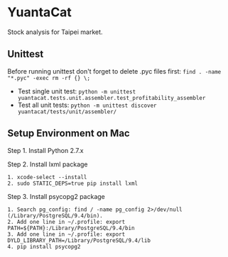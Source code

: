# YuantaCat
Stock analysis for Taipei market.

Unittest
--------
Before running unittest don't forget to delete .pyc files first: ```find . -name "*.pyc" -exec rm -rf {} \;```
* Test single unit test: ```python -m unittest yuantacat.tests.unit.assembler.test_profitability_assembler```
* Test all unit tests: ```python -m unittest discover yuantacat/tests/unit/assembler/```

Setup Environment on Mac
------------------------
Step 1. Install Python 2.7.x

Step 2. Install lxml package
```
1. xcode-select --install
2. sudo STATIC_DEPS=true pip install lxml
```

Step 3. Install psycopg2 package
```
1. Search pg_config: find / -name pg_config 2>/dev/null (/Library/PostgreSQL/9.4/bin).  
2. Add one line in ~/.profile: export PATH=${PATH}:/Library/PostgreSQL/9.4/bin
3. Add one line in ~/.profile: export DYLD_LIBRARY_PATH=/Library/PostgreSQL/9.4/lib
4. pip install psycopg2
```
